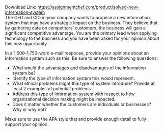 Download Link: https://assignmentchef.com/product/solved-new-information-system
<br>
The CEO and CIO in your company wants to propose a new information system that may have a strategic impact on the business. They believe that by gathering data on competitors’ customers, the business will gain a significant competitive advantage. You are the primary lead when applying technology to the business and you have been asked for your opinion about this new opportunity.

In a 1,500–1,750-word e-mail response, provide your opinions about an information system such as this. Be sure to answer the following questions:

<ul>

 <li>What would the advantages and disadvantages of the information system be?</li>

 <li>Identify the type of information system this would represent.</li>

 <li>What ethical problems might this type of system introduce? Provide at least 2 examples of potential problems.</li>

 <li>Address this type of information system with respect to how organizational decision making might be impacted.</li>

 <li>Does it matter whether the customers are individuals or businesses? Why or why not?</li>

</ul>

Make sure to use the APA style that and provide enough detail to fully support your opinion.
